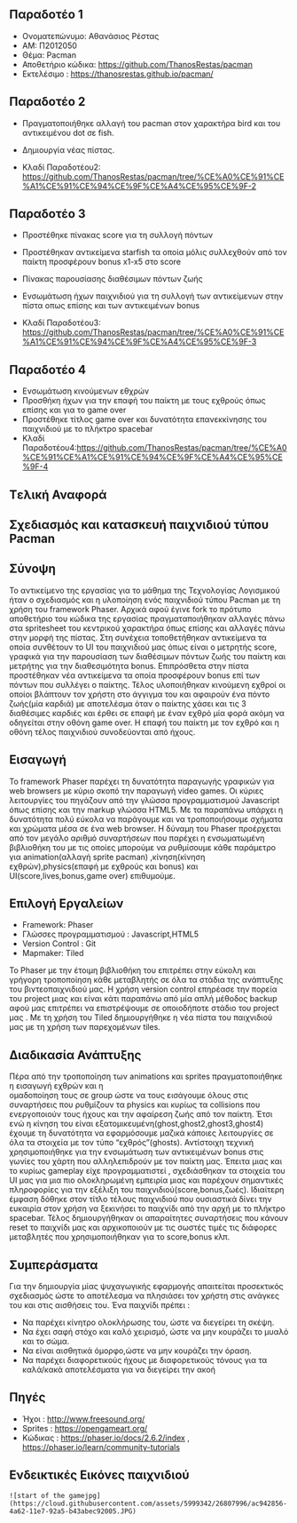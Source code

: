 Παραδοτέο 1
-----------
* Ονοματεπώνυμο: Αθανάσιος Ρέστας
* ΑΜ: Π2012050
* Θέμα: Pacman
* Αποθετήριο κώδικα: https://github.com/ThanosRestas/pacman
* Εκτελέσιμο : https://thanosrestas.github.io/pacman/

Παραδοτέο 2
-----------
 * Πραγματοποιήθηκε αλλαγή του pacman στον χαρακτήρα bird και του αντικειμένου dot σε fish.
 
 * Δημιουργία νέας πίστας. 
 
 * Κλαδί Παραδοτέου2: https://github.com/ThanosRestas/pacman/tree/%CE%A0%CE%91%CE%A1%CE%91%CE%94%CE%9F%CE%A4%CE%95%CE%9F-2   

 
Παραδοτέο 3
------------

 * Προστέθηκε πίνακας score για τη συλλογή πόντων
 
 * Προστέθηκαν αντικείμενα starfish τα οποία μόλις συλλεχθούν από τον παίκτη προσφέρουν bonus x1-x5 στο score
 
 * Πίνακας παρουσίασης διαθέσιμων πόντων ζωής
 
 * Ενσωμάτωση ήχων παιχνιδιού για τη συλλογή των αντικείμενων στην πίστα οπως επίσης και των αντικειμένων bonus
 
 *  Κλαδί Παραδοτέου3: https://github.com/ThanosRestas/pacman/tree/%CE%A0%CE%91%CE%A1%CE%91%CE%94%CE%9F%CE%A4%CE%95%CE%9F-3
  
Παραδοτέο 4
------------
* Eνσωμάτωση κινούμενων εθχρών
* Προσθήκη ήχων για την επαφή του παίκτη με τους εχθρούς όπως επίσης και για το game over
* Προστέθηκε τίτλος game over και δυνατότητα επανεκκίνησης του παιχνιδιού με το πλήκτρο spacebar
* Κλαδί Παραδοτέου4:https://github.com/ThanosRestas/pacman/tree/%CE%A0%CE%91%CE%A1%CE%91%CE%94%CE%9F%CE%A4%CE%95%CE%9F-4


Tελική Αναφορά
--------------


Σχεδιασμός και κατασκευή παιχνιδιού τύπου Pacman
------------------------------------------------

Σύνοψη
--------

Το αντικείμενο της εργασίας για το μάθημα της Τεχνολογίας Λογισμικού ήταν ο σχεδιασμός και η υλοποίηση ενός παιχνιδιού τύπου Pacman με τη χρήση τoυ framework Phaser. Aρχικά αφού έγινε fork το πρότυπο αποθετήριο του κώδικα της εργασίας πραγματαποιήθηκαν αλλαγές πάνω στα spritesheet του κεντρικού χαρακτήρα όπως επίσης και αλλαγές πάνω στην μορφή της πίστας. Στη συνέχεια τοποθετήθηκαν αντικείμενα τα οποία συνθέτουν τo UI του παιχνιδιού μας όπως είναι ο μετρητής score, γραφικά για την παρουσίαση των διαθέσιμων πόντων ζωής του παίκτη και μετρήτης για την διαθεσιμότητα bonus. Επιπρόσθετα στην πίστα προστέθηκαν νέα αντικείμενα τα οποία προσφέρουν bonus επί των πόντων που συλλέγει ο παίκτης. Τέλος υλοποιήθηκαν κινούμενη εχθροί οι οποίοι βλάπτουν τον χρήστη στο άγγιγμα του και αφαιρούν ένα πόντο ζωής(μία καρδιά) με αποτελέσμα όταν ο παίκτης χάσει και τις 3 διαθέσιμες καρδιές και έρθει σε επαφή με έναν εχθρό μία φορά ακόμη να οδηγείται στην οθόνη game over. Η επαφή του παίκτη με τον εχθρό και η οθόνη τέλος παιχνιδιού συνοδεύονται από ήχους. 



Εισαγωγή
-----------

Το framework Phaser παρέχει τη δυνατότητα παραγωγής γραφικών για web browsers με κύριο σκοπό την παραγωγή video games. Οι κύριες λειτουργίες του πηγάζουν από την γλώσσα προγραμματισμού Javascript όπως επίσης και την markup γλώσσα HTML5. Mε τα παραπάνω υπάρχει η δυνατότητα πολύ εύκολα να παράγουμε και να τροποποιήσουμε σχήματα και χρώματα μέσα σε ένα web browser. Η δύναμη του Phaser προέρχεται από τον μεγάλο αριθμό συναρτήσεων που παρέχει η ενσωματωμένη βιβλιοθήκη του με τις οποίες μπορούμε να ρυθμίσουμε κάθε παράμετρο για animation(αλλαγή sprite pacman) ,κίνηση(κίνηση εχθρών),physics(επαφή με εχθρούς και bonus) και UI(score,lives,bonus,game over) επιθυμούμε.

Eπιλογή Εργαλείων
------------------
* Framework: Phaser
* Γλώσσες προγραμματισμού : Javascript,HTML5
* Version Control : Git
* Mapmaker: Τiled

To Phaser με την έτοιμη βιβλιοθήκη του επιτρέπει στην εύκολη και γρήγορη τροποποίηση κάθε μεταβλητής σε όλα τα στάδια της ανάπτυξης του βιντεοπαιχνιδιού μας. Η χρήση version control επηρέασε την πορεία του project μιας και είναι κάτι παραπάνω από μία απλή μέθοδος backup αφού μας επιτρέπει να επιστρέψουμε σε οποιοδήποτε στάδιο του project μας . Με τη χρήση του Tiled δημιουργήθηκε η νέα πίστα του παιχνιδιού μας με τη χρήση των παρεχομένων tiles.

Διαδικασία Ανάπτυξης
----------------------
Πέρα από την τροποποίηση των animations και sprites πραγματοποιήθηκε η εισαγωγή εχθρών και η  
ομαδοποίηση τους  σε group ώστε να τους εισάγουμε όλους στις συναρτήσεις που ρυθμίζουν τα physics και κυρίως τα collisions που ενεργοποιούν τους ήχους και την αφαίρεση ζωής από τον παίκτη. Έτσι ενώ η κίνηση του είναι εξατομικευμένη(ghost,ghost2,ghost3,ghost4) έχουμε τη δυνατότητα να εφαρμόσουμε μαζικά κάποιες λειτουργίες σε όλα τα στοιχεία με τον τύπο “εχθρός”(ghosts). Αντίστοιχη τεχνική χρησιμοποιήθηκε για την ενσωμάτωση των αντικειμένων bonus στις γωνίες του χάρτη που αλληλεπιδρούν με τον παίκτη μας. Έπειτα μιας και το κυρίως gameplay είχε προγραμματιστεί , σχεδιάσθηκαν τα στοιχεία του UI μας για μια πιο ολοκληρωμένη εμπειρία μιας και παρέχουν σημαντικές πληροφορίες για την εξέλιξη του παιχνιδιού(score,bonus,ζωές). Ιδιαίτερη έμφαση δόθηκε στον τίτλο τέλους παιχνιδιού που ουσιαστικά δίνει την ευκαιρία στον χρήση να ξεκινήσει το παιχνίδι από την αρχή με το πλήκτρο spacebar. Τέλος δημιουργήθηκαν οι απαραίτητες συναρτήσεις που κάνουν reset το παιχνίδι μας και αρχικοποιούν με τις σωστές τιμές τις διάφορες μεταβλητές που χρησιμοποιήθηκαν για το score,bonus κλπ.

Συμπεράσματα
-------------------
Για την δημιουργία μίας ψυχαγωγικής εφαρμογής απαιτείται προσεκτικός σχεδιασμός ώστε το αποτέλεσμα να πλησιάσει τον χρήστη στις ανάγκες του και στις αισθήσεις του. Ένα παιχνίδι πρέπει :
* Να παρέχει κίνητρο ολοκλήρωσης του, ώστε να διεγείρει τη σκέψη.
* Να έχει σαφή στόχο και καλό χειρισμό, ώστε να μην κουράζει το μυαλό και το σώμα.
* Να είναι αισθητικά όμορφο,ώστε να  μην κουράζει την όραση.
* Να παρέχει διαφορετικούς ήχους με διαφορετικούς τόνους για τα καλά/κακά αποτελέσματα για να διεγείρει την ακοή

Πηγές
------------
* Ήχοι : http://www.freesound.org/
* Sprites : https://opengameart.org/
* Κώδικας : https://phaser.io/docs/2.6.2/index , https://phaser.io/learn/community-tutorials

Eνδεικτικές Εικόνες παιχνιδιού
-------------------------------
    ![start of the gamejpg](https://cloud.githubusercontent.com/assets/5999342/26807996/ac942856-4a62-11e7-92a5-b43abec92005.JPG) 
    
